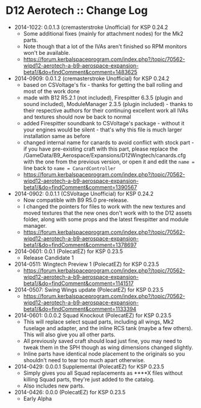 # D12 Aerotech :: Change Log

* 2014-1022: 0.0.1.3 (cremasterstroke Unofficial) for KSP 0.24.2
	+ Some additional fixes (mainly for attachment nodes) for the Mk2 parts.
	+ Note though that a lot of the IVAs aren't finished so RPM monitors won't be available.
	+ https://forum.kerbalspaceprogram.com/index.php?/topic/70562-wipd12-aerotech-a-b9-aerospace-expansion-beta1/&do=findComment&comment=1483625
* 2014-0909: 0.0.1.2 (cremasterstroke Unofficial) for KSP 0.24.2
	+ based on CSVoltage's fix - thanks for getting the ball rolling and most of the work done
	+ made with B12 R5.2.1 (not included), Firespitter 6.3.5 (plugin and sound included), ModuleManager 2.3.5 (plugin included) - thanks to their respective authors for their continuing excellent work
all IVAs and textures should now be back to normal
	+ added Firespitter soundbank to CSVoltage's package - without it your engines would be silent - that's why this file is much larger
installation same as before
	+ changed internal name for canards to avoid conflict with stock part - if you have pre-existing craft with this part, please replace the /GameData/B9_Aerospace/Expansions/D12Wingtech/canards.cfg with the one from the previous version, or open it and edit the `name =` line back to `name = CanardController`
	+ https://forum.kerbalspaceprogram.com/index.php?/topic/70562-wipd12-aerotech-a-b9-aerospace-expansion-beta1/&do=findComment&comment=1390567
* 2014-0902: 0.0.1.1 (CSVoltage Unofficial) for KSP 0.24.2
	+ Now compatible with B9 R5.0 pre-release.
	+ I changed the pointers for files to work with the new textures and moved textures that the new ones don't work with to the D12 assets folder, along with some props and the latest firespitter and module manager.
	+ https://forum.kerbalspaceprogram.com/index.php?/topic/70562-wipd12-aerotech-a-b9-aerospace-expansion-beta1/&do=findComment&comment=1378697
* 2014-0601: 0.0.1 (PolecatEZ) for KSP 0.23.5
	+ Release Candidate 1
* 2014-0511: Wingtech Preview 1 (PolecatEZ) for KSP 0.23.5
	+ https://forum.kerbalspaceprogram.com/index.php?/topic/70562-wipd12-aerotech-a-b9-aerospace-expansion-beta1/&do=findComment&comment=1141517
* 2014-0507: Swing Wings update (PolecatEZ) for KSP 0.23.5
	+ https://forum.kerbalspaceprogram.com/index.php?/topic/70562-wipd12-aerotech-a-b9-aerospace-expansion-beta1/&do=findComment&comment=1133394
* 2014-0601: 0.0.0.2 Squad Knockout (PolecatEZ) for KSP 0.23.5
	+ This will replace select squad parts, including all wings, Mk2 fuselage and adapter, and the inline RCS tank (maybe a few others). This will also give you all other parts.
	+ All previously saved craft should load just fine, you may need to tweak them in the SPH though as wing dimensions changed slightly.
	+ Inline parts have identical node placement to the originals so you shouldn't need to tear too much apart otherwise.
* 2014-0429: 0.0.0.1 Supplemental (PolecatEZ) for KSP 0.23.5
	+ Simply gives you all Squad replacements as ****X files without killing Squad parts, they're just added to the catalog.
	+ Also includes new parts.
* 2014-0426: 0.0.0 (PolecatEZ) for KSP 0.23.5
	+ Early Alpha
